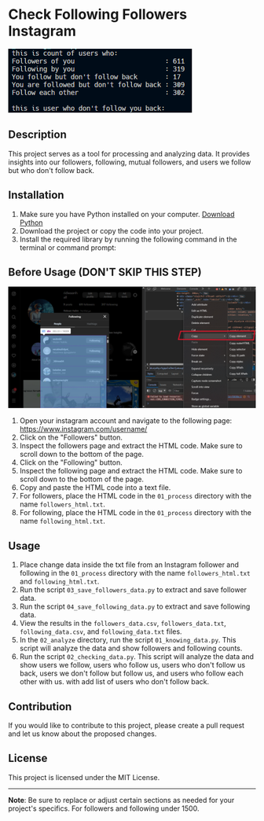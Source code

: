 # Check Following Followers Instagram
![Sample Result](images/result.png "This is the result of my awesome project.")

## Description
This project serves as a tool for processing and analyzing data. It provides insights into our followers, following, mutual followers, and users we follow but who don't follow back.

## Installation
1. Make sure you have Python installed on your computer. [Download Python](https://www.python.org/downloads/)
2. Download the project or copy the code into your project.
3. Install the required library by running the following command in the terminal or command prompt:

## Before Usage (DON'T SKIP THIS STEP)
![How to use](images/how_to_use.png "How to use")
1. Open your instagram account and navigate to the following page: https://www.instagram.com/username/
2. Click on the "Followers" button.
3. Inspect the followers page and extract the HTML code. Make sure to scroll down to the bottom of the page.
4. Click on the "Following" button.
5. Inspect the following page and extract the HTML code. Make sure to scroll down to the bottom of the page.
6. Copy and paste the HTML code into a text file.
7. For followers, place the HTML code in the `01_process` directory with the name `followers_html.txt`.
8. For following, place the HTML code in the `01_process` directory with the name `following_html.txt`.

## Usage
1. Place change data inside the txt file from an Instagram follower and following in the `01_process` directory with the name `followers_html.txt` and `following_html.txt`.
2. Run the script `03_save_followers_data.py` to extract and save follower data.
3. Run the script `04_save_following_data.py` to extract and save following data.
4. View the results in the `followers_data.csv`, `followers_data.txt`, `following_data.csv`, and `following_data.txt` files.
5. In the `02_analyze` directory, run the script `01_knowing_data.py`. This script will analyze the data and show followers and following counts.
6. Run the script `02_checking_data.py`. This script will analyze the data and show users we follow, users who follow us, users who don't follow us back, users we don't follow but follow us, and users who follow each other with us. with add list of users who don't follow back.

## Contribution
If you would like to contribute to this project, please create a pull request and let us know about the proposed changes.

## License
This project is licensed under the MIT License.

---
**Note**: Be sure to replace or adjust certain sections as needed for your project's specifics. For followers and following under 1500.
